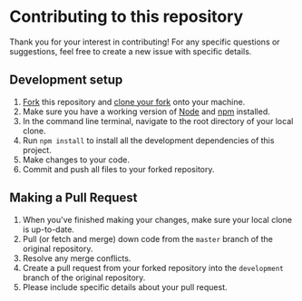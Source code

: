 # Contributing to this repository

Thank you for your interest in contributing!
For any specific questions or suggestions, feel free to create a new issue with specific details.

## Development setup
1. [Fork](https://help.github.com/articles/fork-a-repo/) this repository and [clone your fork](https://help.github.com/articles/cloning-a-repository/) onto your machine.
2. Make sure you have a working version of [Node](https://nodejs.org/en/) and [npm](https://www.npmjs.com/) installed.
3. In the command line terminal, navigate to the root directory of your local clone.
4. Run `npm install` to install all the development dependencies of this project.
5. Make changes to your code.
6. Commit and push all files to your forked repository.


## Making a Pull Request
1. When you've finished making your changes, make sure your local clone is up-to-date.
2. Pull (or fetch and merge) down code from the `master` branch of the original repository.
3. Resolve any merge conflicts.
4. Create a pull request from your forked repository into the `development` branch of the original repository.
5. Please include specific details about your pull request.
